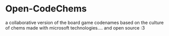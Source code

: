 # Open-CodeChems
a collaborative version of the board game codenames based on the culture of chems made with microsoft technologies.... and open source :3

